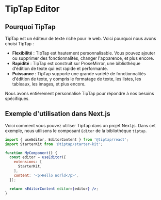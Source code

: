 # TipTap Editor

## Pourquoi TipTap

TipTap est un éditeur de texte riche pour le web. Voici pourquoi nous avons choisi TipTap :

- **Flexibilité** : TipTap est hautement personnalisable. Vous pouvez ajouter ou supprimer des fonctionnalités, changer l'apparence, et plus encore.
- **Rapidité** : TipTap est construit sur ProseMirror, une bibliothèque d'édition de texte qui est rapide et performante.
- **Puissance** : TipTap supporte une grande variété de fonctionnalités d'édition de texte, y compris le formatage de texte, les listes, les tableaux, les images, et plus encore.

Nous avons entièrement personnalisé TipTap pour répondre à nos besoins spécifiques.

## Exemple d'utilisation dans Next.js

Voici comment vous pouvez utiliser TipTap dans un projet Next.js. Dans cet exemple, nous utilisons le composant `Editor` de la bibliothèque `tiptap`.

```jsx
import { useEditor, EditorContent } from '@tiptap/react';
import StarterKit from '@tiptap/starter-kit';

function MyComponent() {
  const editor = useEditor({
    extensions: [
      StarterKit,
    ],
    content: '<p>Hello World</p>',
  });

  return <EditorContent editor={editor} />;
}